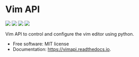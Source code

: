 # Vim API

[![](https://img.shields.io/pypi/v/vimapi.svg)](https://pypi.python.org/pypi/vimapi)
[![](https://img.shields.io/travis/julien-h/vimapi.svg)](https://travis-ci.org/julien-h/vimapi)
[![](https://readthedocs.org/projects/vimapi/badge/?version=latest)](https://vimapi.readthedocs.io/en/latest/?badge=latest)
[![](https://pyup.io/repos/github/julien-h/vimapi/shield.svg)](https://pyup.io/repos/github/julien-h/vimapi/)


Vim API to control and configure the vim editor using python.


* Free software: MIT license
* Documentation: https://vimapi.readthedocs.io.
